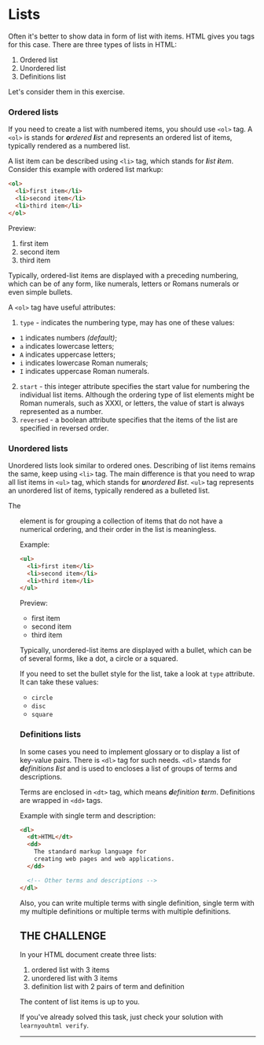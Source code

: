 # Lists
Often it's better to show data in form of list with items. HTML gives you tags for this case. There are three types of lists in HTML:

1. Ordered list
2. Unordered list
3. Definitions list

Let's consider them in this exercise.

### Ordered lists

If you need to create a list with numbered items, you should use `<ol>` tag. A `<ol>` is stands for _**o**rdered **l**ist_ and represents an ordered list of items, typically rendered as a numbered list.

A list item can be described using `<li>` tag, which stands for _**l**ist **i**tem_. Consider this example with ordered list markup:

```html
<ol>
  <li>first item</li>
  <li>second item</li>
  <li>third item</li>
</ol>
```

Preview:

1. first item
2. second item
3. third item

Typically, ordered-list items are displayed with a preceding numbering, which can be of any form, like numerals, letters or Romans numerals or even simple bullets.

A `<ol>` tag have useful attributes:

1. `type` - indicates the numbering type, may has one of these values:
  - `1` indicates numbers _(default)_;
  - `a` indicates lowercase letters;
  - `A` indicates uppercase letters;
  - `i` indicates lowercase Roman numerals;
  - `I` indicates uppercase Roman numerals.
2. `start` - this integer attribute specifies the start value for numbering the individual list items. Although the ordering type of list elements might be Roman numerals, such as XXXI, or letters, the value of start is always represented as a number.
3. `reversed` - a boolean attribute specifies that the items of the list are specified in reversed order.

### Unordered lists

Unordered lists look similar to ordered ones. Describing of list items remains the same, keep using `<li>` tag. The main difference is that you need to wrap all list items in `<ul>` tag, which stands for _**u**nordered **l**ist_. `<ul>` tag represents an unordered list of items, typically rendered as a bulleted list.

The <ul> element is for grouping a collection of items that do not have a numerical ordering, and their order in the list is meaningless.

Example:

```html
<ul>
  <li>first item</li>
  <li>second item</li>
  <li>third item</li>
</ul>
```

Preview:

* first item
* second item
* third item

Typically, unordered-list items are displayed with a bullet, which can be of several forms, like a dot, a circle or a squared.

If you need to set the bullet style for the list, take a look at `type` attribute. It can take these values:

* `circle`
* `disc`
* `square`

### Definitions lists

In some cases you need to implement glossary or to display a list of key-value pairs. There is `<dl>` tag for such needs. `<dl>` stands for _**d**efinitions **l**ist_ and is used to encloses a list of groups of terms and descriptions.

Terms are enclosed in `<dt>` tag, which means _**d**efinition **t**erm_. Definitions are wrapped in `<dd>` tags.

Example with single term and description:

```html
<dl>
  <dt>HTML</dt>
  <dd>
    The standard markup language for
    creating web pages and web applications.
  </dd>

  <!-- Other terms and descriptions -->
</dl>
```

Also, you can write multiple terms with single definition, single term with my multiple definitions or multiple terms with multiple definitions.

## THE CHALLENGE

In your HTML document create three lists:

1. ordered list with 3 items
2. unordered list with 3 items
3. definition list with 2 pairs of term and definition

The content of list items is up to you.

If you've already solved this task, just check your solution with `learnyouhtml verify`.

---
